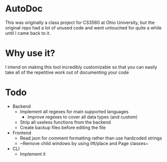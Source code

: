# AutoDoc

This was originally a class project for CS3560 at Ohio University, but the original repo had a lot of unused code and went untouched for quite a while until I came back to it.

# Why use it?

I intend on making this tool incredibly customizable so that you can easily take all of the repetitive work out of documenting your code

# Todo

* Backend
    * Implement all regexes for main supported languages
        * Improve regexes to cover all data types (and custom)
    * Strip all useless functions from the backend
    * Create backup files before editing the file
* Frontend
    * Read json for comment formatting rather than use hardcoded strings
    * ~Remove child windows by using lift/place and Page classes~
* CLI
    * Implement it